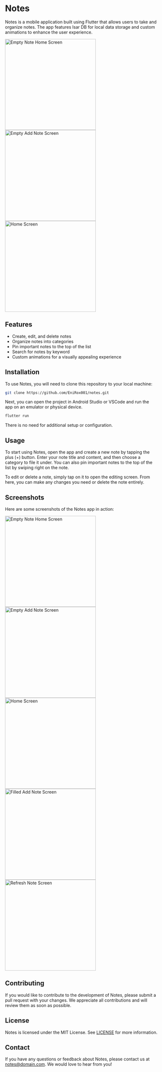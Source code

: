 # Notes

Notes is a mobile application built using Flutter that allows users to take and organize notes. The app features Isar DB for local data storage and custom animations to enhance the user experience.

<img src="https://user-images.githubusercontent.com/66912335/235677277-ed90b50f-4d5b-4ecd-bf57-a052af346aae.png" alt="Empty Note Home Screen" width="300">
<img src="https://user-images.githubusercontent.com/66912335/235677400-9007ffb0-2b0f-4caa-90a4-c38151a24e6e.png" alt="Empty Add Note Screen" width="300">
<img src="https://user-images.githubusercontent.com/66912335/235677667-7d559922-8ce3-498c-99e0-1a80f11dad30.png" alt="Home Screen" width="300">

## Features

- Create, edit, and delete notes
- Organize notes into categories
- Pin important notes to the top of the list
- Search for notes by keyword
- Custom animations for a visually appealing experience

## Installation

To use Notes, you will need to clone this repository to your local machine:

```sh
git clone https://github.com/EniRox001/notes.git
```

Next, you can open the project in Android Studio or VSCode and run the app on an emulator or physical device. 

```sh
flutter run
```

There is no need for additional setup or configuration.

## Usage

To start using Notes, open the app and create a new note by tapping the plus (+) button. Enter your note title and content, and then choose a category to file it under. You can also pin important notes to the top of the list by swiping right on the note.

To edit or delete a note, simply tap on it to open the editing screen. From here, you can make any changes you need or delete the note entirely.

## Screenshots

Here are some screenshots of the Notes app in action:

<img src="https://user-images.githubusercontent.com/66912335/235677277-ed90b50f-4d5b-4ecd-bf57-a052af346aae.png" alt="Empty Note Home Screen" width="300">
<img src="https://user-images.githubusercontent.com/66912335/235677400-9007ffb0-2b0f-4caa-90a4-c38151a24e6e.png" alt="Empty Add Note Screen" width="300">
<img src="https://user-images.githubusercontent.com/66912335/235677667-7d559922-8ce3-498c-99e0-1a80f11dad30.png" alt="Home Screen" width="300">
<img src="https://user-images.githubusercontent.com/66912335/235677822-ce7d11e7-42a3-4d69-8294-9aff1c1870a5.png" alt="Filled Add Note Screen" width="300">
<img src="https://user-images.githubusercontent.com/66912335/235677914-040506c6-f928-4032-88d8-35b6e0b5b168.png" alt="Refresh Note Screen" width="300">

## Contributing

If you would like to contribute to the development of Notes, please submit a pull request with your changes. We appreciate all contributions and will review them as soon as possible.

## License

Notes is licensed under the MIT License. See [LICENSE](LICENSE) for more information.

## Contact

If you have any questions or feedback about Notes, please contact us at notes@domain.com. We would love to hear from you!
